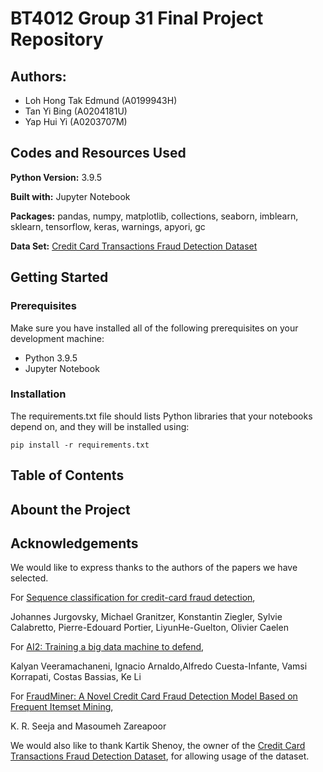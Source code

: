 # BT4012 Group 31 Final Project Repository

## Authors:
- Loh Hong Tak Edmund (A0199943H)
- Tan Yi Bing (A0204181U)
- Yap Hui Yi (A0203707M)


## Codes and Resources Used

**Python Version:** 3.9.5

**Built with:** Jupyter Notebook

**Packages:** pandas, numpy, matplotlib, collections, seaborn, imblearn, sklearn, tensorflow, keras, warnings, apyori, gc

**Data Set:** [Credit Card Transactions Fraud Detection Dataset](https://www.kaggle.com/kartik2112/fraud-detection)

## Getting Started

### Prerequisites

Make sure you have installed all of the following prerequisites on your development machine:
- Python 3.9.5
- Jupyter Notebook

### Installation

The requirements.txt file should lists Python libraries that your notebooks depend on, and they will be installed using:

```pip install -r requirements.txt```


## Table of Contents

## Abount the Project


## Acknowledgements

We would like to express thanks to the authors of the papers we have selected. 

For [Sequence classification for credit-card fraud detection](https://doi.org/10.1016/j.eswa.2018.01.037),

Johannes Jurgovsky, Michael Granitzer, Konstantin Ziegler, Sylvie Calabretto, Pierre-Edouard Portier, LiyunHe-Guelton, Olivier Caelen 

For [AI2: Training a big data machine to defend](https://doi.org/10.1109/BigDataSecurity-HPSC-IDS.2016.79),

Kalyan Veeramachaneni, Ignacio Arnaldo,Alfredo Cuesta-Infante, Vamsi Korrapati, Costas Bassias, Ke Li

For [FraudMiner: A Novel Credit Card Fraud Detection Model Based on Frequent Itemset Mining](https://doi.org/10.1155/2014/252797),

K. R. Seeja and Masoumeh Zareapoor

We would also like to thank Kartik Shenoy, the owner of the  [Credit Card Transactions Fraud Detection Dataset](https://www.kaggle.com/kartik2112/fraud-detection), for allowing usage of the dataset. 







